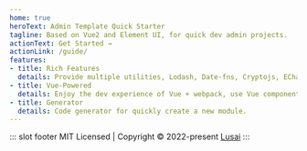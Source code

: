 ```yaml
---
home: true
heroText: Admin Template Quick Starter
tagline: Based on Vue2 and Element UI, for quick dev admin projects.
actionText: Get Started →
actionLink: /guide/
features:
- title: Rich Features
  details: Provide multiple utilities, Lodash, Date-fns, Cryptojs, ECharts, Esri Map, GSAP, Vueuse, Ant X6 etc.
- title: Vue-Powered
  details: Enjoy the dev experience of Vue + webpack, use Vue components in markdown, and develop custom themes with Vue.
- title: Generator
  details: Code generator for quickly create a new module.
---
```


::: slot footer
MIT Licensed | Copyright © 2022-present [Lusai](lusai@outlook.com)
:::